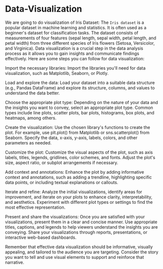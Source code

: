# Data-Visualization
We are going to do visualization of Iris Dataset:
The `Iris dataset` is a popular dataset in machine learning and statistics. It is often used as a beginner's dataset for classification tasks. The dataset consists of measurements of four features (sepal length, sepal width, petal length, and petal width) from three different species of Iris flowers (Setosa, Versicolor, and Virginica).
Data visualization is a crucial step in the data analysis process as it allows you to gain insights and communicate findings effectively. Here are some steps you can follow for data visualization:

Import the necessary libraries: Import the libraries you'll need for data visualization, such as Matplotlib, Seaborn, or Plotly.

Load and explore the data: Load your dataset into a suitable data structure (e.g., Pandas DataFrame) and explore its structure, columns, and values to understand the data better.

Choose the appropriate plot type: Depending on the nature of your data and the insights you want to convey, select an appropriate plot type. Common types include line plots, scatter plots, bar plots, histograms, box plots, and heatmaps, among others.

Create the visualization: Use the chosen library's functions to create the plot. For example, use plt.plot() from Matplotlib or sns.scatterplot() from Seaborn. Specify the data, x-axis, y-axis, labels, colors, and other parameters as needed.

Customize the plot: Customize the visual aspects of the plot, such as axis labels, titles, legends, gridlines, color schemes, and fonts. Adjust the plot's size, aspect ratio, or subplot arrangements if necessary.

Add context and annotations: Enhance the plot by adding informative context and annotations, such as adding a trendline, highlighting specific data points, or including textual explanations or callouts.

Iterate and refine: Analyze the initial visualizations, identify areas for improvement, and iterate on your plots to enhance clarity, interpretability, and aesthetics. Experiment with different plot types or settings to find the most effective representation.

Present and share the visualizations: Once you are satisfied with your visualizations, present them in a clear and concise manner. Use appropriate titles, captions, and legends to help viewers understand the insights you are conveying. Share your visualizations through reports, presentations, or interactive web-based dashboards.

Remember that effective data visualization should be informative, visually appealing, and tailored to the audience you are targeting. Consider the story you want to tell and use visual elements to support and reinforce that narrative.
